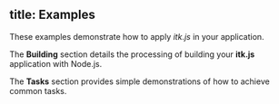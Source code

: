 title: Examples
---

These examples demonstrate how to apply *itk.js* in your application.

The **Building** section details the processing of building your **itk.js**
application with Node.js.

The **Tasks** section provides simple demonstrations of how to achieve
common tasks.
